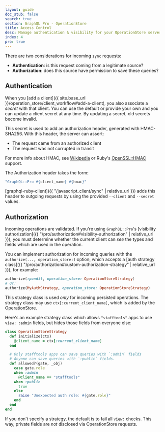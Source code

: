 ```yaml
---
layout: guide
doc_stub: false
search: true
section: GraphQL Pro - OperationStore
title: Access Control
desc: Manage authentication & visibility for your OperationStore server.
index: 4
pro: true
---
```


There are two considerations for incoming `sync` requests:

- __Authentication__: is this request coming from a legitimate source?
- __Authorization__: does this source have permission to save these queries?

## Authentication

When you [add a client]({{ site.base_url }}/operation_store/client_workflow#add-a-client), you also associate a _secret_ with that client. You can use the default or provide your own and you can update a client secret at any time. By updating a secret, old secrets become invalid.

This secret is used to add an authorization header, generated with HMAC-SHA256. With this header, the server can assert:

- The request came from an authorized client
- The request was not corrupted in transit

For more info about HMAC, see [Wikipedia](https://en.wikipedia.org/wiki/Hash-based_message_authentication_code) or Ruby's [OpenSSL::HMAC](https://ruby-doc.org/stdlib-2.4.0/libdoc/openssl/rdoc/OpenSSL/HMAC.html) support.

The Authorization header takes the form:

```ruby
"GraphQL::Pro #{client_name} #{hmac}"
```

[graphql-ruby-client]({{ "/javascript_client/sync" | relative_url }}) adds this header to outgoing requests by using the provided `--client` and `--secret` values.

## Authorization

Incoming operations are validated. If you're using `GraphQL::Pro`'s [visibility authorization]({{ "/pro/authorization#visibility-authorization" | relative_url }}), you must determine whether the current client can _see_ the types and fields which are used in the operation.

You can implement authorization for incoming queries with the `authorize(..., operation_store:)` option, which accepts a [auth strategy class]({{ "/pro/authorization#custom-authorization-strategy" | relative_url }}), for example:

```ruby
authorize(:pundit, operation_store: OperationStoreStrategy)
# Or:
authorize(MyAuthStrategy, operation_store: OperationStoreStrategy)
```

This strategy class is used _only_ for incoming persisted operations. The strategy class may use `ctx[:current_client_name]`, which is added by the OperationStore.

Here's an example strategy class which allows `"stafftools"` apps to use `view: :admin` fields, but hides those fields from everyone else:

```ruby
class OperationStoreStrategy
  def initialize(ctx)
    @client_name = ctx[:current_client_name]
  end

  # Only stafftools apps can save queries with `:admin` fields
  # Anyone can save queries with `:public` fields.
  def allowed?(gate, _obj)
    case gate.role
    when :admin
      @client_name == "stafftools"
    when :public
      true
    else
      raise "Unexpected auth role: #{gate.role}"
    end
  end
end
```

If you don't specify a strategy, the default is to fail all `view:` checks. This way, private fields are _not_ disclosed via OperationStore requests.
